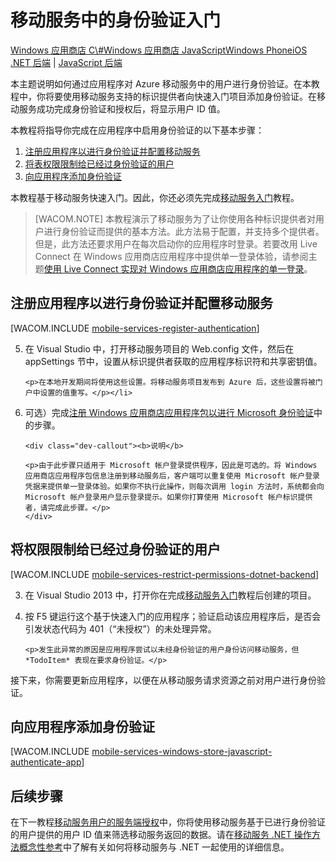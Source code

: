<properties pageTitle="Get started with authentication (Windows Store) | Mobile Dev Center" metaKeywords="authentication, FAcebook, GOogle, Twitter, Microsoft Account, login" description="Learn how to use Mobile Services to authenticate users of your Windows Store app through a variety of identity providers, including Google, Facebook, Twitter, and Microsoft." metaCanonical="" services="mobile" documentationCenter="Mobile" title="Get started with authentication in Mobile Services" authors="Glenn Gailey" solutions="" manager="" editor="" />
<tags ms.service="mobile"
    ms.date=""
    wacn.date=""
    />

# 移动服务中的身份验证入门

<div class="dev-center-tutorial-selector sublanding"><a href="/zh-cn/documentation/articles/mobile-services-dotnet-backend-windows-store-dotnet-get-started-users" title="Windows Store C#">Windows 应用商店 C\#</a><a href="/zh-cn/documentation/articles/mobile-services-dotnet-backend-windows-store-javascript-get-started-users" title="Windows Store JavaScript" class="current">Windows 应用商店 JavaScript</a><a href="/zh-cn/documentation/articles/mobile-services-dotnet-backend-windows-phone-get-started-users" title="Windows Phone">Windows Phone</a><a href="/zh-cn/documentation/articles/mobile-services-dotnet-backend-ios-get-started-users" title="iOS">iOS</a><!--<a href="/zh-cn/documentation/articles/mobile-services-dotnet-backend-android-get-started-users" title="Android">Android</a>-->
</div>

<div class="dev-center-tutorial-subselector"><a href="/zh-cn/documentation/articles/mobile-services-dotnet-backend-windows-store-javascript-get-started-users/" title=".NET backend" class="current">.NET 后端</a> | <a href="/zh-cn/documentation/articles/mobile-services-windows-store-javascript-get-started-users/"  title="JavaScript backend">JavaScript 后端</a></div>

本主题说明如何通过应用程序对 Azure 移动服务中的用户进行身份验证。在本教程中，你将要使用移动服务支持的标识提供者向快速入门项目添加身份验证。在移动服务成功完成身份验证和授权后，将显示用户 ID 值。

本教程将指导你完成在应用程序中启用身份验证的以下基本步骤：

1.  [注册应用程序以进行身份验证并配置移动服务][]
2.  [将表权限限制给已经过身份验证的用户][]
3.  [向应用程序添加身份验证][]

本教程基于移动服务快速入门。因此，你还必须先完成[移动服务入门][]教程。

> [WACOM.NOTE] 本教程演示了移动服务为了让你使用各种标识提供者对用户进行身份验证而提供的基本方法。此方法易于配置，并支持多个提供者。但是，此方法还要求用户在每次启动你的应用程序时登录。若要改用 Live Connect 在 Windows 应用商店应用程序中提供单一登录体验，请参阅主题[使用 Live Connect 实现对 Windows 应用商店应用程序的单一登录][]。

<a name="register"></a>
## 注册应用程序以进行身份验证并配置移动服务

[WACOM.INCLUDE [mobile-services-register-authentication][]]

<ol start="5">
<li><p>在 Visual Studio 中，打开移动服务项目的 Web.config 文件，然后在 appSettings 节中，设置从标识提供者获取的应用程序标识符和共享密钥值。</p>

    <p>在本地开发期间将使用这些设置。将移动服务项目发布到 Azure 后，这些设置将被门户中设置的值重写。</p></li>

<li><p>可选）完成<a href="/zh-cn/documentation/articles/mobile-services-how-to-register-store-app-package-microsoft-authentication/">注册 Windows 应用商店应用程序包以进行 Microsoft 身份验证</a>中的步骤。</p>

    <div class="dev-callout"><b>说明</b>

    <p>由于此步骤只适用于 Microsoft 帐户登录提供程序，因此是可选的。将 Windows 应用商店应用程序包信息注册到移动服务后，客户端可以重复使用 Microsoft 帐户登录凭据来提供单一登录体验。如果你不执行此操作，则每次调用 login 方法时，系统都会向 Microsoft 帐户登录用户显示登录提示。如果你打算使用 Microsoft 帐户标识提供者，请完成此步骤。</p>
	</div>
</li>
</ol>

<a name="permissions"></a>
## 将权限限制给已经过身份验证的用户

[WACOM.INCLUDE [mobile-services-restrict-permissions-dotnet-backend][]]

<ol start="3">
<li><p>在 Visual Studio 2013 中，打开你在完成<a href="/zh-cn/documentation/articles/mobile-services-dotnet-backend-windows-store-dotnet-get-started/">移动服务入门</a>教程后创建的项目。</p>

<li><p>按 F5 键运行这个基于快速入门的应用程序；验证启动该应用程序后，是否会引发状态代码为 401（“未授权”）的未处理异常。</p>

    <p>发生此异常的原因是应用程序尝试以未经身份验证的用户身份访问移动服务，但 *TodoItem* 表现在要求身份验证。</p>
</li>
</ol>

接下来，你需要更新应用程序，以便在从移动服务请求资源之前对用户进行身份验证。

<a name="add-authentication"></a>
## 向应用程序添加身份验证

[WACOM.INCLUDE [mobile-services-windows-store-javascript-authenticate-app][]]

<a name="next-steps"> </a>
## 后续步骤

在下一教程[移动服务用户的服务端授权][]中，你将使用移动服务基于已进行身份验证的用户提供的用户 ID 值来筛选移动服务返回的数据。请在[移动服务 .NET 操作方法概念性参考][]中了解有关如何将移动服务与 .NET 一起使用的详细信息。

  [Windows 应用商店 C\#]: /zh-cn/documentation/articles/mobile-services-dotnet-backend-windows-store-dotnet-get-started-users "Windows 应用商店 C#"
  [Windows 应用商店 JavaScript]: /zh-cn/documentation/articles/mobile-services-dotnet-backend-windows-store-javascript-get-started-users "Windows 应用商店 JavaScript"
  [Windows Phone]: /zh-cn/documentation/articles/mobile-services-dotnet-backend-windows-phone-get-started-users "Windows Phone"
  [iOS]: /zh-cn/documentation/articles/mobile-services-dotnet-backend-ios-get-started-users "iOS"
  [.NET 后端]: /zh-cn/documentation/articles/mobile-services-dotnet-backend-windows-store-javascript-get-started-users/ ".NET 后端"
  [JavaScript 后端]: /zh-cn/documentation/articles/mobile-services-windows-store-javascript-get-started-users/ "JavaScript 后端"
  [注册应用程序以进行身份验证并配置移动服务]: #register
  [将表权限限制给已经过身份验证的用户]: #permissions
  [向应用程序添加身份验证]: #add-authentication
  [移动服务入门]: /zh-cn/documentation/articles/mobile-services-dotnet-backend-windows-store-javascript-get-started/
  [使用 Live Connect 实现对 Windows 应用商店应用程序的单一登录]: /zh-cn/documentation/articles/mobile-services-windows-store-dotnet-single-sign-on
  [mobile-services-register-authentication]: ../includes/mobile-services-register-authentication.md
  [注册 Windows 应用商店应用程序包以进行 Microsoft 身份验证]: /zh-cn/documentation/articles/mobile-services-how-to-register-store-app-package-microsoft-authentication/
  [mobile-services-restrict-permissions-dotnet-backend]: ../includes/mobile-services-restrict-permissions-dotnet-backend.md
  [1]: /zh-cn/documentation/articles/mobile-services-dotnet-backend-windows-store-dotnet-get-started/
  [mobile-services-windows-store-javascript-authenticate-app]: ../includes/mobile-services-windows-store-javascript-authenticate-app.md
  [移动服务用户的服务端授权]: /zh-cn/documentation/articles/mobile-services-dotnet-backend-windows-store-javascript-authorize-users-in-scripts
  [移动服务 .NET 操作方法概念性参考]: /develop/mobile/how-to-guides/work-with-net-client-library
